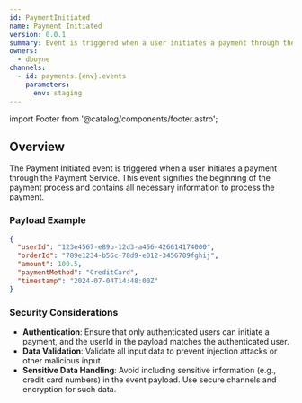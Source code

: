 ```yaml
---
id: PaymentInitiated
name: Payment Initiated
version: 0.0.1
summary: Event is triggered when a user initiates a payment through the Payment Service
owners:
  - dboyne
channels:
  - id: payments.{env}.events
    parameters:
      env: staging
---
```


import Footer from '@catalog/components/footer.astro';

## Overview

The Payment Initiated event is triggered when a user initiates a payment through the Payment Service. This event signifies the beginning of the payment process and contains all necessary information to process the payment.

<NodeGraph />

### Payload Example

```json title="Payload example"
{
  "userId": "123e4567-e89b-12d3-a456-426614174000",
  "orderId": "789e1234-b56c-78d9-e012-3456789fghij",
  "amount": 100.5,
  "paymentMethod": "CreditCard",
  "timestamp": "2024-07-04T14:48:00Z"
}
```

### Security Considerations

- **Authentication**: Ensure that only authenticated users can initiate a payment, and the userId in the payload matches the authenticated user.
- **Data Validation**: Validate all input data to prevent injection attacks or other malicious input.
- **Sensitive Data Handling**: Avoid including sensitive information (e.g., credit card numbers) in the event payload. Use secure channels and encryption for such data.

<Footer />
